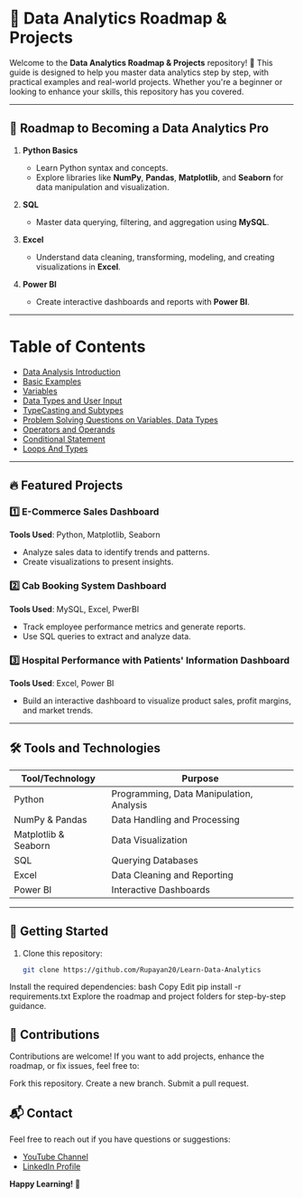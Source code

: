 # 🌟 Data Analytics Roadmap & Projects  

Welcome to the **Data Analytics Roadmap & Projects** repository! 🚀 This guide is designed to help you master data analytics step by step, with practical examples and real-world projects. Whether you're a beginner or looking to enhance your skills, this repository has you covered.

---

## 📖 Roadmap to Becoming a Data Analytics Pro  

1. **Python Basics**  
   - Learn Python syntax and concepts.  
   - Explore libraries like **NumPy**, **Pandas**, **Matplotlib**, and **Seaborn** for data manipulation and visualization.  

2. **SQL**  
   - Master data querying, filtering, and aggregation using **MySQL**.  

3. **Excel**  
   - Understand data cleaning, transforming, modeling, and creating visualizations in **Excel**.  

4. **Power BI**  
   - Create interactive dashboards and reports with **Power BI**.  

---

# Table of Contents
- [Data Analysis Introduction](https://github.com/Rupayan20/Learn-Data-Analytics/blob/main/Introduction.txt)
- [Basic Examples](https://github.com/Rupayan20/Learn-Data-Analytics/blob/main/Basic%20Examples)
- [Variables](https://github.com/Rupayan20/Learn-Data-Analytics/blob/main/Variables.txt)
- [Data Types and User Input](https://github.com/Rupayan20/Learn-Data-Analytics/blob/main/Data%20Types%20and%20User%20Input.txt)
- [TypeCasting and Subtypes](https://github.com/Rupayan20/Learn-Data-Analytics/blob/main/TypeCasting%20and%20Subtypes.txt)
- [Problem Solving Questions on Variables, Data Types](https://github.com/Rupayan20/Learn-Data-Analytics/blob/main/Basic%20Problem%20Solving%20Questions.txt)
- [Operators and Operands](https://github.com/Rupayan20/Learn-Data-Analytics/blob/main/Operators%20and%20Operands.txt)
- [Conditional Statement](https://github.com/Rupayan20/Learn-Data-Analytics/blob/main/Conditional%20Statement.txt)
- [Loops And Types](https://github.com/Rupayan20/Learn-Data-Analytics/blob/main/Loops%20and%20Types.txt)

---

## 🔥 Featured Projects  

### 1️⃣ **E-Commerce Sales Dashboard**  
**Tools Used**: Python, Matplotlib, Seaborn  
- Analyze sales data to identify trends and patterns.  
- Create visualizations to present insights.  

### 2️⃣ **Cab Booking System Dashboard**  
**Tools Used**: MySQL, Excel, PwerBI  
- Track employee performance metrics and generate reports.  
- Use SQL queries to extract and analyze data.  

### 3️⃣ **Hospital Performance with Patients' Information Dashboard**  
**Tools Used**: Excel, Power BI  
- Build an interactive dashboard to visualize product sales, profit margins, and market trends.  

---

## 🛠️ Tools and Technologies  

| Tool/Technology | Purpose                                   |  
|------------------|-------------------------------------------|  
| Python           | Programming, Data Manipulation, Analysis |  
| NumPy & Pandas   | Data Handling and Processing             |  
| Matplotlib & Seaborn | Data Visualization                     |  
| SQL              | Querying Databases                       |  
| Excel            | Data Cleaning and Reporting              |  
| Power BI         | Interactive Dashboards                  |  

---

## 🚀 Getting Started  

1. Clone this repository:  
   ```bash
   git clone https://github.com/Rupayan20/Learn-Data-Analytics
Install the required dependencies:
bash
Copy
Edit
pip install -r requirements.txt
Explore the roadmap and project folders for step-by-step guidance.

## 📝 Contributions
Contributions are welcome! If you want to add projects, enhance the roadmap, or fix issues, feel free to:

Fork this repository.
Create a new branch.
Submit a pull request.

## 📬 Contact
Feel free to reach out if you have questions or suggestions:
-  [YouTube Channel](https://www.youtube.com/@Im_rupuu) 
- [LinkedIn Profile](https://www.linkedin.com/in/rupayan-dutta-064908195/) 

**Happy Learning! 🚀**
